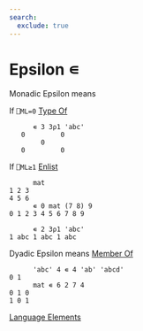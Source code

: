 ```yaml
---
search:
  exclude: true
---
```

<h1 class="heading"><span class="name">Epsilon</span> <span class="command">∊</span></h1>

Monadic Epsilon means

If `⎕ML=0` [Type Of](../primitive-functions/type.md)
```apl
      ∊ 3 3⍴1 'abc' 
   0         0
        0
   0         0
```
If `⎕ML≥1` [Enlist](../primitive-functions/enlist.md)
```apl
      mat
1 2 3
4 5 6
      ∊ 0 mat (7 8) 9
0 1 2 3 4 5 6 7 8 9

      ∊ 2 3⍴1 'abc'
1 abc 1 abc 1 abc

```

Dyadic Epsilon means
[Member Of](../primitive-functions/membership.md)
```apl
      'abc' 4 ∊ 4 'ab' 'abcd'
0 1
      mat ∊ 6 2 7 4
0 1 0
1 0 1
```
[Language Elements](./language-elements.md)



